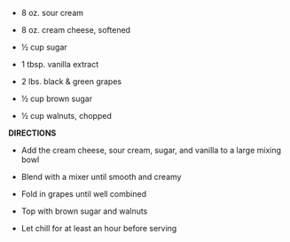 -   8 oz. sour cream

-   8 oz. cream cheese, softened

-   ½ cup sugar

-   1 tbsp. vanilla extract

-   2 lbs. black & green grapes

-   ½ cup brown sugar

-   ½ cup walnuts, chopped

**DIRECTIONS**

-   Add the cream cheese, sour cream, sugar, and vanilla to a large
    mixing bowl

-   Blend with a mixer until smooth and creamy

-   Fold in grapes until well combined

-   Top with brown sugar and walnuts

-   Let chill for at least an hour before serving
